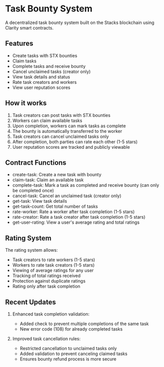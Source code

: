 # Task Bounty System

A decentralized task bounty system built on the Stacks blockchain using Clarity smart contracts.

## Features

- Create tasks with STX bounties
- Claim tasks
- Complete tasks and receive bounty
- Cancel unclaimed tasks (creator only)
- View task details and status
- Rate task creators and workers
- View user reputation scores

## How it works

1. Task creators can post tasks with STX bounties
2. Workers can claim available tasks
3. Upon completion, workers can mark tasks as complete
4. The bounty is automatically transferred to the worker
5. Task creators can cancel unclaimed tasks only
6. After completion, both parties can rate each other (1-5 stars)
7. User reputation scores are tracked and publicly viewable

## Contract Functions

- create-task: Create a new task with bounty
- claim-task: Claim an available task
- complete-task: Mark a task as completed and receive bounty (can only be completed once)
- cancel-task: Cancel an unclaimed task (creator only)
- get-task: View task details
- get-task-count: Get total number of tasks
- rate-worker: Rate a worker after task completion (1-5 stars)
- rate-creator: Rate a task creator after task completion (1-5 stars)
- get-user-rating: View a user's average rating and total ratings

## Rating System

The rating system allows:
- Task creators to rate workers (1-5 stars)
- Workers to rate task creators (1-5 stars)
- Viewing of average ratings for any user
- Tracking of total ratings received
- Protection against duplicate ratings
- Rating only after task completion

## Recent Updates

1. Enhanced task completion validation:
   - Added check to prevent multiple completions of the same task
   - New error code (108) for already completed tasks

2. Improved task cancellation rules:
   - Restricted cancellation to unclaimed tasks only
   - Added validation to prevent canceling claimed tasks
   - Ensures bounty refund process is more secure
